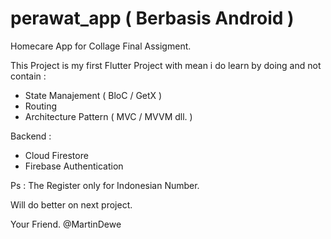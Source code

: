 # perawat_app ( Berbasis Android )

Homecare App for Collage Final Assigment.

This Project is my first Flutter Project with mean i do learn by doing and not contain :
- State Manajement ( BloC / GetX )
- Routing
- Architecture Pattern ( MVC / MVVM dll. )

Backend :
- Cloud Firestore
- Firebase Authentication

Ps : The Register only for Indonesian Number.

Will do better on next project.

Your Friend.
@MartinDewe
